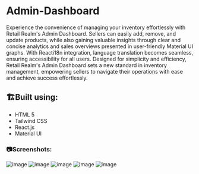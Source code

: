 # Admin-Dashboard

Experience the convenience of managing your inventory effortlessly with Retail Realm's Admin Dashboard. Sellers can easily add, remove, and update products, while also gaining valuable insights through clear and concise analytics and sales overviews presented in user-friendly Material UI graphs. With Reacti18n integration, language translation becomes seamless, ensuring accessibility for all users. Designed for simplicity and efficiency, Retail Realm's Admin Dashboard sets a new standard in inventory management, empowering sellers to navigate their operations with ease and achieve success effortlessly.

## 🏗️Built using:

 * HTML 5
 * Tailwind CSS
 * React.js 
 * Material UI

### 📷Screenshots:
![image](https://github.com/Mirthhh08/Admin-Dashboard/assets/92306499/be4ca205-6636-41a9-99fd-55a9cd1b228a)
![image](https://github.com/Mirthhh08/Admin-Dashboard/assets/92306499/04136164-c923-4271-88da-527af036b8a4)
![image](https://github.com/Mirthhh08/Admin-Dashboard/assets/92306499/39a2f25a-c238-4727-9493-082a4608421d)
![image](https://github.com/Mirthhh08/Admin-Dashboard/assets/92306499/878b725d-acda-4da6-861d-051415788e81)
![image](https://github.com/Mirthhh08/Admin-Dashboard/assets/92306499/6324dda9-ee5a-45ba-a32c-d4e2ea919e15)

